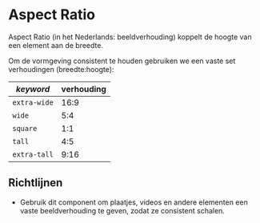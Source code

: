 # Aspect Ratio

Aspect Ratio (in het Nederlands: beeldverhouding) koppelt de hoogte van een element aan de breedte.

Om de vormgeving consistent te houden gebruiken we een vaste set verhoudingen (breedte:hoogte):

| _keyword_    | verhouding |
| ------------ | ---------- |
| `extra-wide` | 16:9       |
| `wide`       | 5:4        |
| `square`     | 1:1        |
| `tall`       | 4:5        |
| `extra-tall` | 9:16       |

## Richtlijnen

- Gebruik dit component om plaatjes, videos en andere elementen een vaste beeldverhouding te geven, zodat ze consistent schalen.
